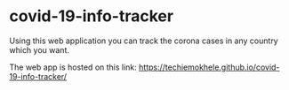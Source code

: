 # covid-19-info-tracker
Using this web application you can track the corona cases in any country which you want.

The web app is hosted on this link: https://techiemokhele.github.io/covid-19-info-tracker/
